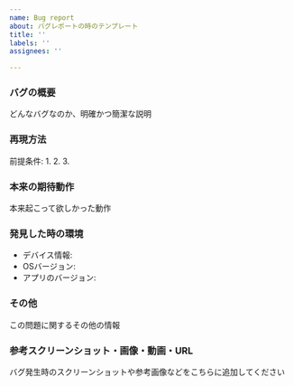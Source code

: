 ```yaml
---
name: Bug report
about: バグレポートの時のテンプレート
title: ''
labels: ''
assignees: ''

---
```


### バグの概要
どんなバグなのか、明確かつ簡潔な説明

### 再現方法
前提条件: 
1.
2.
3.

### 本来の期待動作
本来起こって欲しかった動作

### 発見した時の環境
   - デバイス情報: 
   - OSバージョン:  
   - アプリのバージョン: 

### その他
この問題に関するその他の情報

### 参考スクリーンショット・画像・動画・URL
バグ発生時のスクリーンショットや参考画像などをこちらに追加してください

